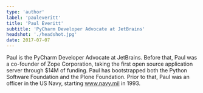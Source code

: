 ```yaml
---
type: 'author'
label: 'pauleveritt'
title: 'Paul Everitt'
subtitle: 'PyCharm Developer Advocate at JetBrains'
headshot: './headshot.jpg'
date: 2017-07-07
---
```


Paul is the PyCharm Developer Advocate at JetBrains. Before that, Paul
was a co-founder of Zope Corporation, taking the first open source
application server through \$14M of funding. Paul has bootstrapped both
the Python Software Foundation and the Plone Foundation. Prior to that,
Paul was an officer in the US Navy, starting www.navy.mil in 1993.
